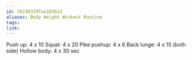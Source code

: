 ```yaml
---
id: 20240319Tue183612
aliases: Body Weight Workout Routine
tags:
link:
---
```

Push up: 4 x 10
Squat: 4 x 20
Pike pushup: 4 x 6
Back lunge: 4 x 15 (both side)
Hollow body: 4 x 30 sec
